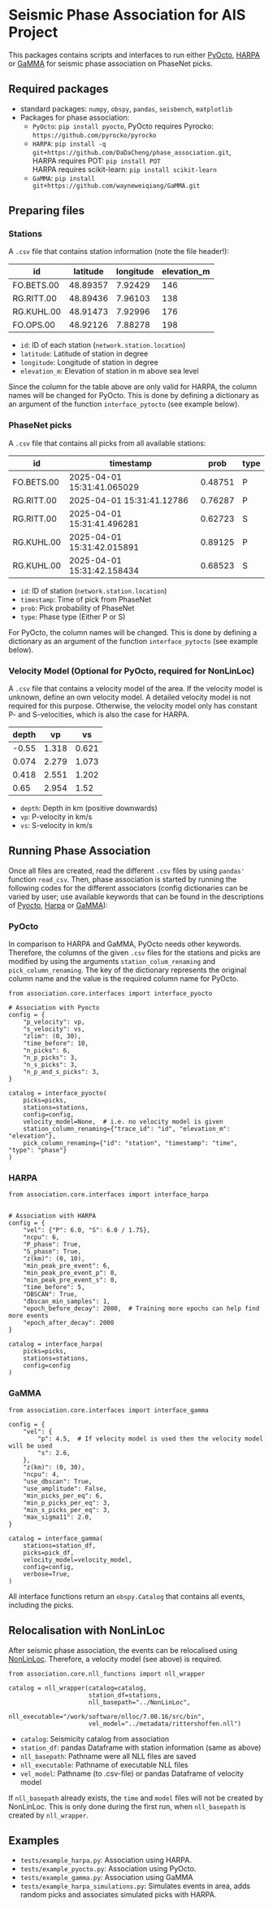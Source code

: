 # Seismic Phase Association for AIS Project

This packages contains scripts and interfaces to run either [PyOcto](https://github.com/yetinam/pyocto),
[HARPA](https://github.com/DaDaCheng/phase_association/tree/main) or
[GaMMA](https://github.com/AI4EPS/GaMMA) for seismic phase association on PhaseNet picks.

## Required packages
* standard packages: `numpy`, `obspy`, `pandas`, `seisbench`, `matplotlib`
* Packages for phase association:
  - `PyOcto`: `pip install pyocto`,
     PyOcto requires Pyrocko: `https://github.com/pyrocko/pyrocko`
  - `HARPA`: `pip install -q git+https://github.com/DaDaCheng/phase_association.git`, <br>
     HARPA requires POT: `pip install POT` <br>
     HARPA requires scikit-learn: `pip install scikit-learn`
  - `GaMMA`: `pip install git+https://github.com/wayneweiqiang/GaMMA.git`

## Preparing files
### Stations
A `.csv` file that contains station information (note the file header!):

| id         | latitude | longitude | elevation_m |
|------------|----------|-----------|-------------|
| FO.BETS.00 | 48.89357 | 7.92429   | 146         |
| RG.RITT.00 | 48.89436 | 7.96103   | 138         |
| RG.KUHL.00 | 48.91473 | 7.92996   | 176         |
| FO.OPS.00  | 48.92126 | 7.88278   | 198         |

- `id`: ID of each station (`network.station.location`)
- `latitude`: Latitude of station in degree
- `longitude`: Longitude of station in degree
- `elevation_m`: Elevation of station in m above sea level

Since the column for the table above are only valid for HARPA, the column
names will be changed for PyOcto. This is done by defining a dictionary
as an argument of the function `interface_pytocto` (see example below).

### PhaseNet picks
A `.csv` file that contains all picks from all available stations:

| id         | timestamp                  | prob    | type |
|------------|----------------------------|---------|------|
| FO.BETS.00 | 2025-04-01 15:31:41.065029 | 0.48751 | P    |
| RG.RITT.00 | 2025-04-01 15:31:41.12786  | 0.76287 | P    |
| RG.RITT.00 | 2025-04-01 15:31:41.496281 | 0.62723 | S    |
| RG.KUHL.00 | 2025-04-01 15:31:42.015891 | 0.89125 | P    |
| RG.KUHL.00 | 2025-04-01 15:31:42.158434 | 0.68523 | S    |

- `id`: ID of station (`network.station.location`)
- `timestamp`: Time of pick from PhaseNet
- `prob`: Pick probability of PhaseNet
- `type`: Phase type (Either P or S)

For PyOcto, the column names will be changed. This is done by defining
a dictionary as an argument of the function `interface_pytocto` (see
example below).

### Velocity Model (Optional for PyOcto, required for NonLinLoc)
A `.csv` file that contains a velocity model of the area. If the velocity model is unknown,
define an own velocity model. A detailed velocity model is not required for this purpose.
Otherwise, the velocity model only has constant P- and S-velocities, which is also the case
for HARPA.

| depth  | vp    | vs    |
|--------|-------|-------|
| -0.55  | 1.318 | 0.621 |
| 0.074  | 2.279 | 1.073 |
| 0.418  | 2.551 | 1.202 |
| 0.65   | 2.954 | 1.52  |

- `depth`: Depth in km (positive downwards)
- `vp`: P-velocity in km/s
- `vs`: S-velocity in km/s

## Running Phase Association
Once all files are created, read the different `.csv` files by using `pandas'` function `read_csv`.
Then, phase association is started by running the following codes for the different associators
(config dictionaries can be varied by user; use available keywords that can be found in
the descriptions of [Pyocto](https://github.com/yetinam/pyocto), [Harpa](https://github.com/DaDaCheng/phase_association/tree/main) or [GaMMA](https://github.com/AI4EPS/GaMMA)):

### PyOcto
In comparison to HARPA and GaMMA, PyOcto needs other keywords. Therefore, the columns of the given
`.csv` files for the stations and picks are modified by using the arguments `station_colum_renaming`
and `pick_column_renaming`. The key of the dictionary represents the original column name and the
value is the required column name for PyOcto.

```
from association.core.interfaces import interface_pyocto

# Association with Pyocto
config = {
    "p_velocity": vp,
    "s_velocity": vs,
    "zlim": (0, 30),
    "time_before": 10,
    "n_picks": 6,
    "n_p_picks": 3,
    "n_s_picks": 3,
    "n_p_and_s_picks": 3,
}

catalog = interface_pyocto(
    picks=picks,
    stations=stations,
    config=config,
    velocity_model=None,  # i.e. no velocity model is given
    station_column_renaming={"trace_id": "id", "elevation_m": "elevation"},
    pick_column_renaming={"id": "station", "timestamp": "time", "type": "phase"}
)
```

### HARPA
```
from association.core.interfaces import interface_harpa


# Association with HARPA
config = {
    "vel": {"P": 6.0, "S": 6.0 / 1.75},
    "ncpu": 6,
    "P_phase": True,
    "S_phase": True,
    "z(km)": (0, 10),
    "min_peak_pre_event": 6,
    "min_peak_pre_event_p": 0,
    "min_peak_pre_event_s": 0,
    "time_before": 5,
    "DBSCAN": True,
    "dbscan_min_samples": 1,
    "epoch_before_decay": 2000,  # Training more epochs can help find more events
    "epoch_after_decay": 2000
}

catalog = interface_harpa(
    picks=picks,
    stations=stations,
    config=config
)
```

### GaMMA
```
from association.core.interfaces import interface_gamma

config = {
    "vel": {
        "p": 4.5,  # If velocity model is used then the velocity model will be used
        "s": 2.6,
    },
    "z(km)": (0, 30),
    "ncpu": 4,
    "use_dbscan": True,
    "use_amplitude": False,
    "min_picks_per_eq": 6,
    "min_p_picks_per_eq": 3,
    "min_s_picks_per_eq": 3,
    "max_sigma11": 2.0,
}

catalog = interface_gamma(
    stations=station_df,
    picks=pick_df,
    velocity_model=velocity_model,
    config=config,
    verbose=True,
)
```

All interface functions return an `obspy.Catalog` that contains all events, including
the picks.

## Relocalisation with NonLinLoc
After seismic phase association, the events can be relocalised using [NonLinLoc](http://alomax.free.fr/nlloc/).
Therefore, a velocity model (see above) is required.

```
from association.core.nll_functions import nll_wrapper

catalog = nll_wrapper(catalog=catalog,
                      station_df=stations,
                      nll_basepath="../NonLinLoc",
                      nll_executable="/work/software/nlloc/7.00.16/src/bin",
                      vel_model="../metadata/rittershoffen.nll")
```

- `catalog`: Seismicity catalog from association
- `station_df`: pandas Dataframe with station information (same as above)
- `nll_basepath`: Pathname were all NLL files are saved
- `nll_executable`: Pathname of executable NLL files
- `vel_model`: Pathname (to .csv-file) or pandas Dataframe of velocity model

If `nll_basepath` already exists, the `time` and `model` files will not be
created by NonLinLoc. This is only done during the first run, when `nll_basepath`
is created by `nll_wrapper`.

## Examples
- `tests/example_harpa.py`: Association using HARPA.
- `tests/example_pyocto.py`: Association using PyOcto.
- `tests/example_gamma.py`: Association using GaMMA
- `tests/example_harpa_simulations.py`: Simulates events in area, adds random picks and associates
   simulated picks with HARPA.
